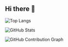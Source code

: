 ## Hi there 👋

![Top Langs](https://github-readme-stats.vercel.app/api/top-langs/?username=siddhantdrk&layout=compact&theme=dark)


![GitHub Stats](https://github-readme-streak-stats.herokuapp.com/?user=zeeCode15&theme=dark)


![GitHub Contribution Graph](https://github-readme-activity-graph.vercel.app/graph?username=zeeCode15&bg_color=0d1117&color=58a6ff&line=58a6ff&point=f97316&area=true&hide_border=true)





<!--
**zeeCode15/zeeCode15** is a ✨ _special_ ✨ repository because its `README.md` (this file) appears on your GitHub profile.

Here are some ideas to get you started:

- 🔭 I’m currently working on ...
- 🌱 I’m currently learning ...
- 👯 I’m looking to collaborate on ...
- 🤔 I’m looking for help with ...
- 💬 Ask me about ...
- 📫 How to reach me: ...
- 😄 Pronouns: ...
- ⚡ Fun fact: ...
-->
